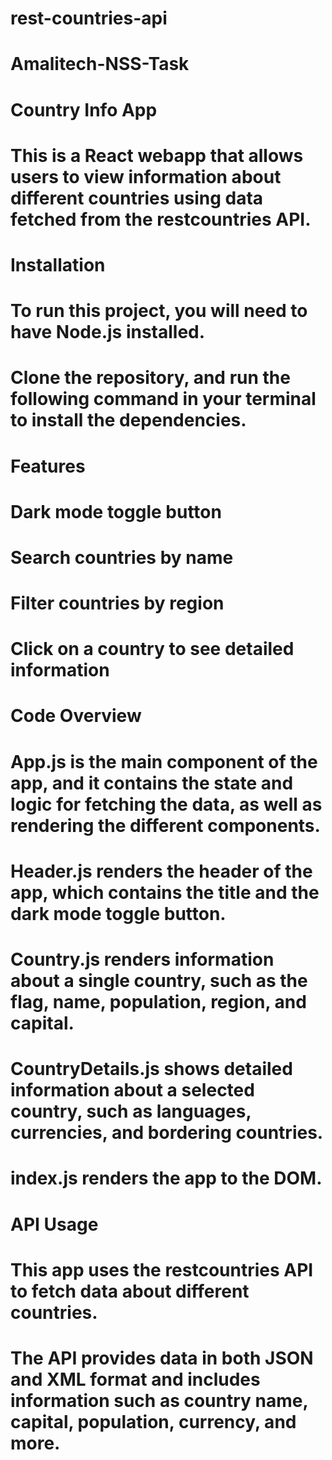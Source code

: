 # rest-countries-api
# Amalitech-NSS-Task 

# Country Info App

# This is a React webapp that allows users to view information about different countries using data fetched from the restcountries API.

# Installation
# To run this project, you will need to have Node.js installed. 
# Clone the repository, and run the following command in your terminal to install the dependencies.

# Features

# Dark mode toggle button
# Search countries by name
# Filter countries by region
# Click on a country to see detailed information

# Code Overview

# App.js is the main component of the app, and it contains the state and logic for fetching the data, as well as rendering the different components.

# Header.js renders the header of the app, which contains the title and the dark mode toggle button.

# Country.js renders information about a single country, such as the flag, name, population, region, and capital.

# CountryDetails.js shows detailed information about a selected country, such as languages, currencies, and bordering countries.

# index.js renders the app to the DOM.

# API Usage

# This app uses the restcountries API to fetch data about different countries.

# The API provides data in both JSON and XML format and includes information such as country name, capital, population, currency, and more.